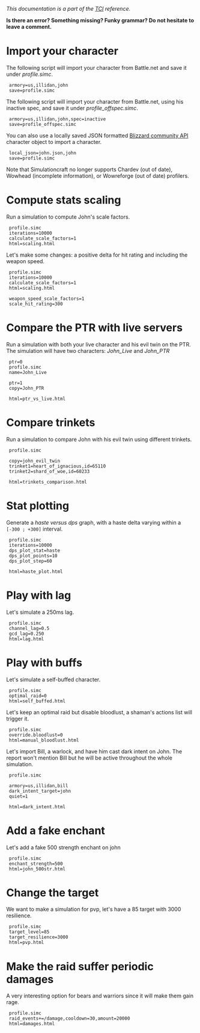 _This documentation is a part of the [TCI](TextualConfigurationInterface.md) reference._

**Is there an error? Something missing? Funky grammar? Do not hesitate to leave a comment.**



# Import your character
The following script will import your character from Battle.net and save it under _profile.simc_.
```
 armory=us,illidan,john
 save=profile.simc
```
The following script will import your character from Battle.net, using his inactive spec, and save it under _profile\_offspec.simc_.
```
 armory=us,illidan,john,spec=inactive
 save=profile_offspec.simc
```

You can also use a locally saved JSON formatted [Blizzard community API](http://blizzard.github.io/api-wow-docs/#character-profile-api) character object to import a character.
```
 local_json=john.json,john
 save=profile.simc
```

Note that Simulationcraft no longer supports Chardev (out of date), Wowhead (incomplete information), or Wowreforge (out of date) profilers.

# Compute stats scaling
Run a simulation to compute John's scale factors.
```
 profile.simc
 iterations=10000
 calculate_scale_factors=1
 html=scaling.html
```
Let's make some changes: a positive delta for hit rating and including the weapon speed.
```
 profile.simc
 iterations=10000
 calculate_scale_factors=1
 html=scaling.html

 weapon_speed_scale_factors=1
 scale_hit_rating=300
```

# Compare the PTR with live servers
Run a simulation with both your live character and his evil twin on the PTR. The simulation will have two characters: _John\_Live_ and _John\_PTR_
```
 ptr=0
 profile.simc
 name=John_Live

 ptr=1
 copy=John_PTR

 html=ptr_vs_live.html
```

# Compare trinkets
Run a simulation to compare John with his evil twin using different trinkets.
```
 profile.simc

 copy=john_evil_twin
 trinket1=heart_of_ignacious,id=65110
 trinket2=shard_of_woe,id=60233

 html=trinkets_comparison.html
```

# Stat plotting
Generate a _haste versus dps_ graph, with a haste delta varying within a `[-300 ; +300]` interval.
```
 profile.simc
 iterations=10000
 dps_plot_stat=haste
 dps_plot_points=10
 dps_plot_step=60

 html=haste_plot.html
```

# Play with lag
Let's simulate a 250ms lag.
```
 profile.simc
 channel_lag=0.5
 gcd_lag=0.250
 html=lag.html
```

# Play with buffs
Let's simulate a self-buffed character.
```
 profile.simc
 optimal_raid=0
 html=self_buffed.html
```
Let's keep an optimal raid but disable bloodlust, a shaman's actions list will trigger it.
```
 profile.simc
 override.bloodlust=0
 html=manual_bloodlust.html
```
Let's import Bill, a warlock, and have him cast dark intent on John. The report won't mention Bill but he will be active throughout the whole simulation.
```
 profile.simc

 armory=us,illidan,bill
 dark_intent_target=john
 quiet=1

 html=dark_intent.html
```
# Add a fake enchant
Let's add a fake 500 strength enchant on john
```
 profile.simc
 enchant_strength=500
 html=john_500str.html
```
# Change the target
We want to make a simulation for pvp, let's have a 85 target with 3000 resilience.
```
 profile.simc
 target_level=85
 target_resilience=3000
 html=pvp.html
```
# Make the raid suffer periodic damages
A very interesting option for bears and warriors since it will make them gain rage.
```
 profile.simc
 raid_events+=/damage,cooldown=30,amount=20000
 html=damages.html
```